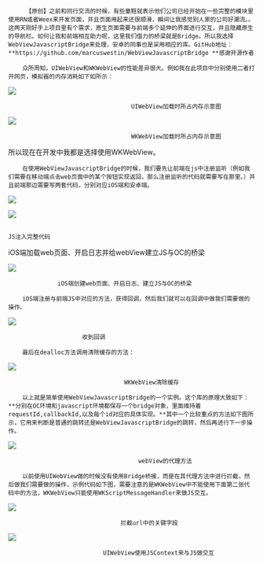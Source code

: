 ```
     【原创】之前和同行交流的时候，有些童鞋就表示他们公司已经开始在一些完整的模块里使用RN或者Weex来开发页面，并且页面用起来还很顺滑，瞬间让我感觉别人家的公司好潮流。。这两天刚好手上项目里有个需求，原生页面需要与前端多个延伸的界面进行交互，并且隐藏原生的导航栏。如何让我和前端相互助力呢，这里我们借力的桥梁就是Bridge。所以我选择WebViewJavascriptBridge来处理，安卓的同事也是采用相应的库。GitHub地址：**https://github.com/marcuswestin/WebViewJavascriptBridge **感谢开源作者

    众所周知，UIWebView和WKWebView的性能差异很大。例如我在此项目中分别使用二者打开网页，模拟器的内存消耗如下如所示：
```

![](https://upload-images.jianshu.io/upload_images/1742257-abf6361eaae9ea72?imageMogr2/auto-orient/strip|imageView2/2/w/516)

```
                                   UIWebView加载时所占内存示意图
```

![](https://upload-images.jianshu.io/upload_images/1742257-895e3bbfed226afe?imageMogr2/auto-orient/strip|imageView2/2/w/534)

```
                                   WKWebView加载时所占内存示意图
```

所以现在在开发中我都是选择使用WKWebView。

```
    在使用WebViewJavascriptBridge的时候，我们要先让前端在js中注册监听（例如我们需要在移动端点击web页面中的某个按钮实现返回，那么注册监听的代码就需要写在那里。）并且前端那边需要写两套代码，分别对应iOS端和安卓端。
```

![](https://upload-images.jianshu.io/upload_images/1742257-fc92a61b3ceae750?imageMogr2/auto-orient/strip|imageView2/2/w/700)

![](https://upload-images.jianshu.io/upload_images/1742257-65e658dbcadfb607?imageMogr2/auto-orient/strip|imageView2/2/w/700)

```
                                                                       JS注入完整代码
```

iOS端加载web页面、开启日志并给webView建立JS与OC的桥梁

![](https://upload-images.jianshu.io/upload_images/1742257-7b2fe89df4c83948?imageMogr2/auto-orient/strip|imageView2/2/w/700)

```
              iOS端创建web页面、开启日志、建立JS与OC的桥梁

    iOS端注册与前端JS中对应的方法，获得回调，然后我们就可以在回调中做我们需要做的操作。
```

![](https://upload-images.jianshu.io/upload_images/1742257-4eaa666aaab56e1a?imageMogr2/auto-orient/strip|imageView2/2/w/700)

```
                     收到回调

    最后在dealloc方法调用清除缓存的方法：
```

![](https://upload-images.jianshu.io/upload_images/1742257-872927b989411de3?imageMogr2/auto-orient/strip|imageView2/2/w/700)

```
                                 WKWebView清除缓存

    以上就是简单使用WebViewJavascriptBridge的一个实例。这个库的原理大致如下：**分别在OC环境和javascript环境都保存一个bridge对象，里面维持着requestId,callbackId,以及每个id对应的具体实现。**其中一个比较重点的方法如下图所示，它用来判断是普通的跳转还是WebViewJavascriptBridge的跳转，然后再进行下一步操作。
```

![](https://upload-images.jianshu.io/upload_images/1742257-0e4ce6403b618020?imageMogr2/auto-orient/strip|imageView2/2/w/700)

```
                                     webView的代理方法

    以前使用UIWebView做的时候没有使用Bridge桥接，而是在其代理方法中进行拦截，然后做我们需要做的操作，示例代码如下图，需要注意的是WKWebView中不能使用下面第二张代码中的方法，WKWebView只能使用WKScriptMessageHandler来做JS交互。
```

![](https://upload-images.jianshu.io/upload_images/1742257-3166b9c474768d07?imageMogr2/auto-orient/strip|imageView2/2/w/700)

```
                                拦截url中的关键字段
```

![](https://upload-images.jianshu.io/upload_images/1742257-8abb4d1afc148a5c?imageMogr2/auto-orient/strip|imageView2/2/w/700)

```
                           UIWebView使用JSContext来与JS做交互
```



